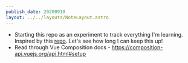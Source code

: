 ```yaml
---
publish_date: 20200910
layout: ../../layouts/NoteLayout.astro
---
```


- Starting this repo as an experiment to track everything I'm learning. Inspired by this [repo](https://github.com/amitness/learning). Let's see how long I can keep this up!
- Read through Vue Composition docs - https://composition-api.vuejs.org/api.html#setup
